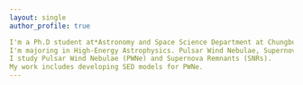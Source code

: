 ```yaml
---
layout: single
author_profile: true

I'm a Ph.D student at*Astronomy and Space Science Department at Chungbuk National University.
I'm majoring in High-Energy Astrophysics. Pulsar Wind Nebulae, Supernova Remnants
I study Pulsar Wind Nebulae (PWNe) and Supernova Remnants (SNRs).
My work includes developing SED models for PWNe.
---
```


